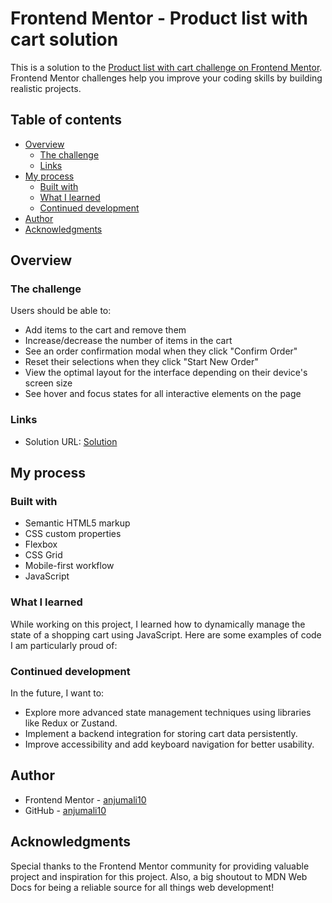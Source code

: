 # Frontend Mentor - Product list with cart solution

This is a solution to the [Product list with cart challenge on Frontend Mentor](https://www.frontendmentor.io/challenges/product-list-with-cart-5MmqLVAp_d). Frontend Mentor challenges help you improve your coding skills by building realistic projects.

## Table of contents

- [Overview](#overview)
  - [The challenge](#the-challenge)
  - [Links](#links)
- [My process](#my-process)
  - [Built with](#built-with)
  - [What I learned](#what-i-learned)
  - [Continued development](#continued-development)
- [Author](#author)
- [Acknowledgments](#acknowledgments)

## Overview

### The challenge

Users should be able to:

- Add items to the cart and remove them
- Increase/decrease the number of items in the cart
- See an order confirmation modal when they click "Confirm Order"
- Reset their selections when they click "Start New Order"
- View the optimal layout for the interface depending on their device's screen size
- See hover and focus states for all interactive elements on the page

### Links

- Solution URL: [Solution](https://github.com/anjumali10/product-list-with-cart)

## My process

### Built with

- Semantic HTML5 markup
- CSS custom properties
- Flexbox
- CSS Grid
- Mobile-first workflow
- JavaScript

### What I learned

While working on this project, I learned how to dynamically manage the state of a shopping cart using JavaScript. Here are some examples of code I am particularly proud of:

### Continued development
In the future, I want to:

- Explore more advanced state management techniques using libraries like Redux or Zustand.
- Implement a backend integration for storing cart data persistently.
- Improve accessibility and add keyboard navigation for better usability.

## Author
- Frontend Mentor - [anjumali10](https://www.frontendmentor.io/profile/anjumali10)
- GitHub - [anjumali10](https://github.com/anjumali10)

## Acknowledgments
Special thanks to the Frontend Mentor community for providing valuable project and inspiration for this project. Also, a big shoutout to MDN Web Docs for being a reliable source for all things web development!